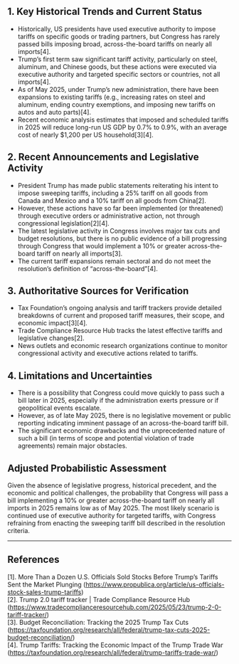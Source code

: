 ## 1. Key Historical Trends and Current Status

- Historically, US presidents have used executive authority to impose tariffs on specific goods or trading partners, but Congress has rarely passed bills imposing broad, across-the-board tariffs on nearly all imports[4].
- Trump’s first term saw significant tariff activity, particularly on steel, aluminum, and Chinese goods, but these actions were executed via executive authority and targeted specific sectors or countries, not all imports[4].
- As of May 2025, under Trump’s new administration, there have been expansions to existing tariffs (e.g., increasing rates on steel and aluminum, ending country exemptions, and imposing new tariffs on autos and auto parts)[4].
- Recent economic analysis estimates that imposed and scheduled tariffs in 2025 will reduce long-run US GDP by 0.7% to 0.9%, with an average cost of nearly $1,200 per US household[3][4].

## 2. Recent Announcements and Legislative Activity

- President Trump has made public statements reiterating his intent to impose sweeping tariffs, including a 25% tariff on all goods from Canada and Mexico and a 10% tariff on all goods from China[2].
- However, these actions have so far been implemented (or threatened) through executive orders or administrative action, not through congressional legislation[2][4].
- The latest legislative activity in Congress involves major tax cuts and budget resolutions, but there is no public evidence of a bill progressing through Congress that would implement a 10% or greater across-the-board tariff on nearly all imports[3].
- The current tariff expansions remain sectoral and do not meet the resolution’s definition of “across-the-board”[4].

## 3. Authoritative Sources for Verification

- Tax Foundation’s ongoing analysis and tariff trackers provide detailed breakdowns of current and proposed tariff measures, their scope, and economic impact[3][4].
- Trade Compliance Resource Hub tracks the latest effective tariffs and legislative changes[2].
- News outlets and economic research organizations continue to monitor congressional activity and executive actions related to tariffs.

## 4. Limitations and Uncertainties

- There is a possibility that Congress could move quickly to pass such a bill later in 2025, especially if the administration exerts pressure or if geopolitical events escalate.
- However, as of late May 2025, there is no legislative movement or public reporting indicating imminent passage of an across-the-board tariff bill.
- The significant economic drawbacks and the unprecedented nature of such a bill (in terms of scope and potential violation of trade agreements) remain major obstacles.

## Adjusted Probabilistic Assessment

Given the absence of legislative progress, historical precedent, and the economic and political challenges, the probability that Congress will pass a bill implementing a 10% or greater across-the-board tariff on nearly all imports in 2025 remains low as of May 2025. The most likely scenario is continued use of executive authority for targeted tariffs, with Congress refraining from enacting the sweeping tariff bill described in the resolution criteria.

---

## References

[1]. More Than a Dozen U.S. Officials Sold Stocks Before Trump’s Tariffs Sent the Market Plunging (https://www.propublica.org/article/us-officials-stock-sales-trump-tariffs)  
[2]. Trump 2.0 tariff tracker | Trade Compliance Resource Hub (https://www.tradecomplianceresourcehub.com/2025/05/23/trump-2-0-tariff-tracker/)  
[3]. Budget Reconciliation: Tracking the 2025 Trump Tax Cuts (https://taxfoundation.org/research/all/federal/trump-tax-cuts-2025-budget-reconciliation/)  
[4]. Trump Tariffs: Tracking the Economic Impact of the Trump Trade War (https://taxfoundation.org/research/all/federal/trump-tariffs-trade-war/)